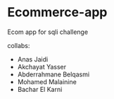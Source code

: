 # Ecommerce-app
Ecom app for sqli challenge


collabs:
- Anas Jaidi
- Akchayat Yasser
- Abderrahmane Belqasmi
- Mohamed Malainine
- Bachar El Karni
